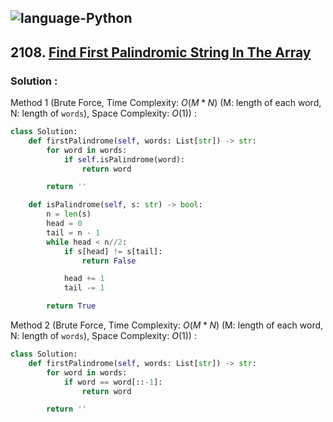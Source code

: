 ![language-Python](https://img.shields.io/badge/%20-Python-ffd43b?style=for-the-badge&logo=PYTHON)
---

## 2108. [Find First Palindromic String In The Array](https://leetcode.com/problems/find-first-palindromic-string-in-the-array)

### Solution :

Method 1 (Brute Force, Time Complexity: $O(M*N)$ (M: length of each word, N: length of `words`), Space Complexity: $O(1)$) :
```python
class Solution:
    def firstPalindrome(self, words: List[str]) -> str:
        for word in words:
            if self.isPalindrome(word):
                return word

        return ''

    def isPalindrome(self, s: str) -> bool:
        n = len(s)
        head = 0
        tail = n - 1
        while head < n//2:
            if s[head] != s[tail]:
                return False

            head += 1
            tail -= 1

        return True
```

Method 2 (Brute Force, Time Complexity: $O(M*N)$ (M: length of each word, N: length of `words`), Space Complexity: $O(1)$) :
```python
class Solution:
    def firstPalindrome(self, words: List[str]) -> str:
        for word in words:
            if word == word[::-1]:
                return word

        return ''
```
